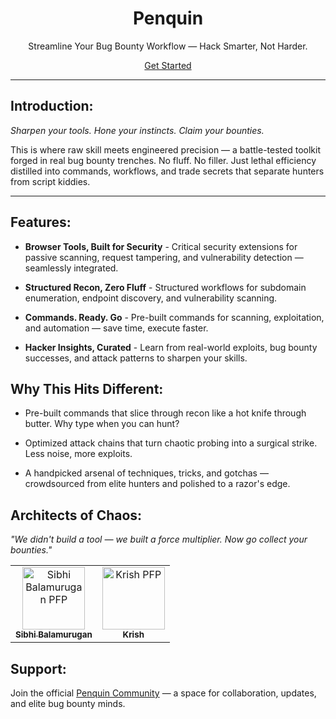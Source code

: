 <div align="center">

# Penquin

Streamline Your Bug Bounty Workflow — Hack Smarter, Not Harder.

<a href="https://penquin.vercel.app/" target="_blank">Get Started</a>

</div>

---
## Introduction:

*Sharpen your tools. Hone your instincts. Claim your bounties.*

This is where raw skill meets engineered precision — a battle-tested toolkit forged in real bug bounty trenches. No fluff. No filler. Just lethal efficiency distilled into commands, workflows, and trade secrets that separate hunters from script kiddies.

---

## Features:

- **Browser Tools, Built for Security** - Critical security extensions for passive scanning, request tampering, and vulnerability detection — seamlessly integrated.

- **Structured Recon, Zero Fluff** - Structured workflows for subdomain enumeration, endpoint discovery, and vulnerability scanning.

- **Commands. Ready. Go** - Pre-built commands for scanning, exploitation, and automation — save time, execute faster.

- **Hacker Insights, Curated** - Learn from real-world exploits, bug bounty successes, and attack patterns to sharpen your skills.


## Why This Hits Different:
- Pre-built commands that slice through recon like a hot knife through butter. Why type when you can hunt?

- Optimized attack chains that turn chaotic probing into a surgical strike. Less noise, more exploits.

- A handpicked arsenal of techniques, tricks, and gotchas — crowdsourced from elite hunters and polished to a razor's edge.

## Architects of Chaos:

*"We didn't build a tool — we built a force multiplier. Now go collect your bounties."*
<table>
<tr>

<td align="center">
<a href="https://github.com/xibhi">
<img src="https://avatars.githubusercontent.com/u/155215525?v=4" width="100px;" alt="Sibhi Balamurugan PFP"/><br>
<sub>
<b>Sibhi Balamurugan</b>
</sub>
</a>
</td>

<td align="center">
<a href="https://github.com/Tokittoo">
<img src="https://avatars.githubusercontent.com/u/127018179?v=4" width="100px;" alt="Krish PFP"/><br>
<sub>
<b>Krish</b>
</sub>
</a>
</td>

</tr>
</table>
 
## Support:

Join the official [Penquin Community](https://t.me/PenquinTool) — a space for collaboration, updates, and elite bug bounty minds.
